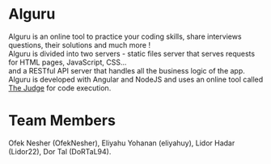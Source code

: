 # Alguru

Alguru is an online tool to practice your coding skills, share interviews questions, their solutions and much more !  
Alguru is divided into two servers - static files server that serves requests for HTML pages, JavaScript, CSS...  
and a RESTful API server that handles all the business logic of the app.  
Alguru is developed with Angular and NodeJS and uses an online tool called [The Judge](https://github.com/DoRTaL94/The-Judge) for code execution.  

# Team Members
Ofek Nesher (OfekNesher), Eliyahu Yohanan (eliyahuy), Lidor Hadar (Lidor22), Dor Tal (DoRTaL94).
